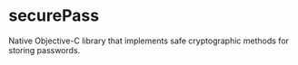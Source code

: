 securePass
==========

Native Objective-C library that implements safe cryptographic methods for storing passwords.
